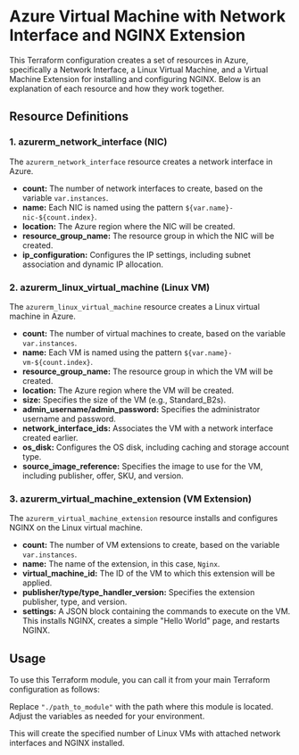 
# Azure Virtual Machine with Network Interface and NGINX Extension

This Terraform configuration creates a set of resources in Azure, specifically a Network Interface, a Linux Virtual Machine, and a Virtual Machine Extension for installing and configuring NGINX. Below is an explanation of each resource and how they work together.

## Resource Definitions

### 1. azurerm_network_interface (NIC)

The `azurerm_network_interface` resource creates a network interface in Azure.

- **count:** The number of network interfaces to create, based on the variable `var.instances`.
- **name:** Each NIC is named using the pattern `${var.name}-nic-${count.index}`.
- **location:** The Azure region where the NIC will be created.
- **resource_group_name:** The resource group in which the NIC will be created.
- **ip_configuration:** Configures the IP settings, including subnet association and dynamic IP allocation.

### 2. azurerm_linux_virtual_machine (Linux VM)

The `azurerm_linux_virtual_machine` resource creates a Linux virtual machine in Azure.

- **count:** The number of virtual machines to create, based on the variable `var.instances`.
- **name:** Each VM is named using the pattern `${var.name}-vm-${count.index}`.
- **resource_group_name:** The resource group in which the VM will be created.
- **location:** The Azure region where the VM will be created.
- **size:** Specifies the size of the VM (e.g., Standard_B2s).
- **admin_username/admin_password:** Specifies the administrator username and password.
- **network_interface_ids:** Associates the VM with a network interface created earlier.
- **os_disk:** Configures the OS disk, including caching and storage account type.
- **source_image_reference:** Specifies the image to use for the VM, including publisher, offer, SKU, and version.

### 3. azurerm_virtual_machine_extension (VM Extension)

The `azurerm_virtual_machine_extension` resource installs and configures NGINX on the Linux virtual machine.

- **count:** The number of VM extensions to create, based on the variable `var.instances`.
- **name:** The name of the extension, in this case, `Nginx`.
- **virtual_machine_id:** The ID of the VM to which this extension will be applied.
- **publisher/type/type_handler_version:** Specifies the extension publisher, type, and version.
- **settings:** A JSON block containing the commands to execute on the VM. This installs NGINX, creates a simple "Hello World" page, and restarts NGINX.

## Usage

To use this Terraform module, you can call it from your main Terraform configuration as follows:

Replace `"./path_to_module"` with the path where this module is located. Adjust the variables as needed for your environment.

This will create the specified number of Linux VMs with attached network interfaces and NGINX installed.

